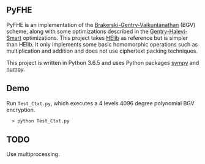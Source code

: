 ## PyFHE
PyFHE is an implementation of the [Brakerski-Gentry-Vaikuntanathan][1] (BGV) scheme, along with some optimizations described in the [Gentry-Halevi-Smart][2] optimizations. This project takes [HElib][3] as reference but is simpler than HElib. It only implements some basic homomorphic operations such as multiplication and addition and does not use ciphertext packing techniques.

This project is written in Python 3.6.5 and uses Python packages [sympy][4] and [numpy][5].

## Demo
Run `Test_Ctxt.py`, which executes a 4 levels 4096 degree polynomial BGV encryption.
```
  > python Test_Ctxt.py
```
## TODO
Use multiprocessing.

  [1]: http://eprint.iacr.org/2011/277       "BGV12"
  [2]: http://eprint.iacr.org/2012/099       "GHS12"
  [3]: https://github.com/shaih/HElib        "HELIB" 
  [4]: http://www.sympy.org/en/index.html    "SYMPY"
  [5]: http://www.numpy.org                  "NUMPY"
